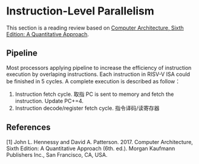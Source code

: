 # Instruction-Level Parallelism
This section is a reading review based on [Computer Architecture, Sixth Edition: A Quantitative Approach](https://dl.acm.org/doi/book/10.5555/3207796).


## Pipeline
Most processors applying pipeline to increase the efficiency of instruction execution by overlaping instructions. Each instruction in RISV-V ISA could be finished in 5 cycles. A complete execution is described as follow：
1. Instruction fetch cycle. 取指
PC is sent to memory and fetch the instruction. Update PC+=4.
2. Instruction decode/register fetch cycle. 指令译码/读寄存器


## References
[1] John L. Hennessy and David A. Patterson. 2017. Computer Architecture, Sixth Edition: A Quantitative Approach (6th. ed.). Morgan Kaufmann Publishers Inc., San Francisco, CA, USA.